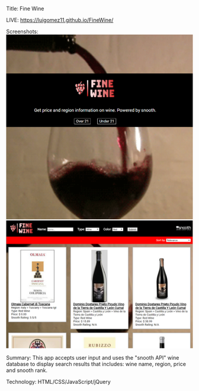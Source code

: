 Title: Fine Wine

LIVE: https://luigomez11.github.io/FineWine/

Screenshots:
  ![Welcome screen](welcomescreen.PNG?raw=true)
  ![Main webpage](webpage.PNG?raw=true)
  
Summary:
  This app accepts user input and uses the "snooth API" wine database to display search results that includes: wine name, region, price and snooth rank.
  
Technology:
  HTML/CSS/JavaScript/jQuery
